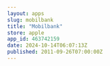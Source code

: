 ```yaml
---
layout: apps
slug: mobilbank
title: "Mobilbank"
store: apple
app_id: 463742159
date: 2024-10-14T06:07:13Z
published: 2011-09-26T07:00:00Z
---
```

